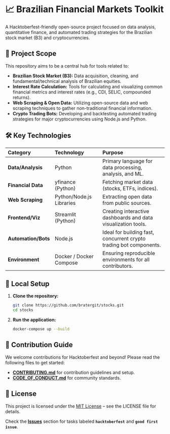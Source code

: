 # 📈 Brazilian Financial Markets Toolkit

A Hacktoberfest-friendly open-source project focused on data analysis, quantitative finance, and automated trading strategies for the Brazilian stock market (B3) and cryptocurrencies.

## 🌟 Project Scope
This repository aims to be a central hub for tools related to:
* **Brazilian Stock Market (B3):** Data acquisition, cleaning, and fundamental/technical analysis of Brazilian equities.
* **Interest Rate Calculation:** Tools for calculating and visualizing common financial metrics and interest rates (e.g., CDI, SELIC, compounded returns).
* **Web Scraping & Open Data:** Utilizing open-source data and web scraping techniques to gather non-traditional financial information.
* **Crypto Trading Bots:** Developing and backtesting automated trading strategies for major cryptocurrencies using Node.js and Python.

## 🛠️ Key Technologies
| Category | Technology | Purpose |
| :--- | :--- | :--- |
| **Data/Analysis** | Python | Primary language for data processing, analysis, and ML. |
| **Financial Data** | yfinance (Python) | Fetching market data (stocks, ETFs, indices). |
| **Web Scraping** | Python/Node.js Libraries | Extracting open data from public sources. |
| **Frontend/Viz** | Streamlit (Python) | Creating interactive dashboards and data visualization tools. |
| **Automation/Bots** | Node.js | Ideal for building fast, concurrent crypto trading bot components. |
| **Environment** | Docker / Docker Compose | Ensuring reproducible environments for all contributors. |

## 🚀 Local Setup

1. **Clone the repository:**
   ```bash
   git clone https://github.com/bratergit/stocks.git
   cd stocks
   ```

2. **Run the application:**
   ```bash
   docker-compose up --build
   ```

## 🤝 Contribution Guide
We welcome contributions for Hacktoberfest and beyond! Please read the following files to get started:
* [**CONTRIBUTING.md**](CONTRIBUTING.md) for contribution guidelines and setup.
* [**CODE_OF_CONDUCT.md**](CODE_OF_CONDUCT.md) for community standards.

## 📝 License

This project is licensed under the [MIT License](LICENSE) – see the LICENSE file for details.


Check the [**Issues**](https://github.com/bratergit/stocks/issues) section for tasks labeled **`hacktoberfest`** and **`good first issue`**.

